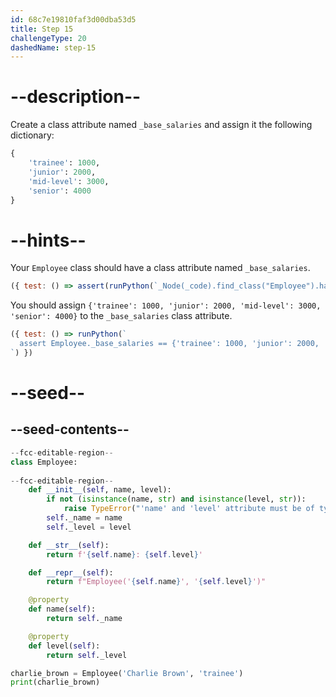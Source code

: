 ```yaml
---
id: 68c7e19810faf3d00dba53d5
title: Step 15
challengeType: 20
dashedName: step-15
---
```


# --description--

Create a class attribute named `_base_salaries` and assign it the following dictionary:

```py
{
    'trainee': 1000,
    'junior': 2000,
    'mid-level': 3000,
    'senior': 4000
}
```

# --hints--

Your `Employee` class should have a class attribute named `_base_salaries`.

```js
({ test: () => assert(runPython(`_Node(_code).find_class("Employee").has_variable("_base_salaries")`)) })
```

You should assign `{'trainee': 1000, 'junior': 2000, 'mid-level': 3000, 'senior': 4000}` to the `_base_salaries` class attribute.

```js
({ test: () => runPython(`
  assert Employee._base_salaries == {'trainee': 1000, 'junior': 2000, 'mid-level': 3000, 'senior': 4000}
`) })
```

# --seed--

## --seed-contents--

```py
--fcc-editable-region--
class Employee:
    
--fcc-editable-region--
    def __init__(self, name, level):
        if not (isinstance(name, str) and isinstance(level, str)):
            raise TypeError("'name' and 'level' attribute must be of type 'str'.")
        self._name = name
        self._level = level

    def __str__(self):
        return f'{self.name}: {self.level}'

    def __repr__(self):
        return f"Employee('{self.name}', '{self.level}')"

    @property
    def name(self):
        return self._name

    @property
    def level(self):
        return self._level

charlie_brown = Employee('Charlie Brown', 'trainee')
print(charlie_brown)
```
